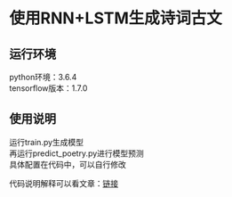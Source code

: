 # 使用RNN+LSTM生成诗词古文

## 运行环境
python环境：3.6.4  
tensorflow版本：1.7.0  

## 使用说明
运行train.py生成模型  
再运行predict_poetry.py进行模型预测  
具体配置在代码中，可以自行修改  

代码说明解释可以看文章：[链接](http://www.stevenke.com/2018/tensorflow-rnn-poetry.html)
